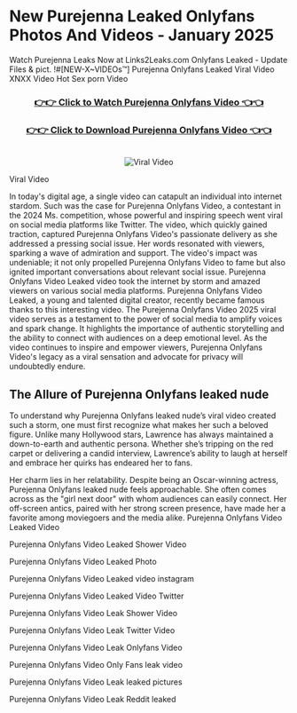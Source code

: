 # New Purejenna Leaked Onlyfans Photos And Videos - January 2025

Watch Purejenna Leaks Now at Links2Leaks.com Onlyfans Leaked - Update Files & pict. !#[NEW-X~VIDEOs™] Purejenna Onlyfans Leaked Viral Video XNXX Video Hot Sex porn Video
<br>
<div align="center">
<h3><a href="https://links2leaks.com/purejenna" rel="nofollow">👉👉 Click to Watch Purejenna Onlyfans Video 👈👈</a></h3>
<h3><a href="https://links2leaks.com/purejenna" rel="nofollow">👉👉 Click to Download Purejenna Onlyfans Video 👈👈</a></h3>
<br>
<a href="https://links2leaks.com/purejenna" rel="nofollow"><img src="https://i.ibb.co/Gkj2r4b/banner.png" alt="Viral Video" style="max-width: 100%; display: inline-block;" data-target="animated-imageImage"></a>
</div>

Viral Video

In today's digital age, a single video can catapult an individual into internet stardom. Such was the case for Purejenna Onlyfans Video, a contestant in the 2024 Ms. competition, whose powerful and inspiring speech went viral on social media platforms like Twitter.
The video, which quickly gained traction, captured Purejenna Onlyfans Video's passionate delivery as she addressed a pressing social issue. Her words resonated with viewers, sparking a wave of admiration and support. The video's impact was undeniable; it not only propelled Purejenna Onlyfans Video to fame but also ignited important conversations about relevant social issue.
Purejenna Onlyfans Video Leaked video took the internet by storm and amazed viewers on various social media platforms. Purejenna Onlyfans Video Leaked, a young and talented digital creator, recently became famous thanks to this interesting video.
The Purejenna Onlyfans Video 2025 viral video serves as a testament to the power of social media to amplify voices and spark change. It highlights the importance of authentic storytelling and the ability to connect with audiences on a deep emotional level. As the video continues to inspire and empower viewers, Purejenna Onlyfans Video's legacy as a viral sensation and advocate for privacy will undoubtedly endure.

<h2>The Allure of Purejenna Onlyfans leaked nude</h2>


To understand why Purejenna Onlyfans leaked nude’s viral video created such a storm, one must first recognize what makes her such a beloved figure. Unlike many Hollywood stars, Lawrence has always maintained a down-to-earth and authentic persona. Whether she’s tripping on the red carpet or delivering a candid interview, Lawrence’s ability to laugh at herself and embrace her quirks has endeared her to fans.

Her charm lies in her relatability. Despite being an Oscar-winning actress, Purejenna Onlyfans leaked nude feels approachable. She often comes across as the "girl next door" with whom audiences can easily connect. Her off-screen antics, paired with her strong screen presence, have made her a favorite among moviegoers and the media alike.
Purejenna Onlyfans Video Leaked Video

Purejenna Onlyfans Video Leaked Shower Video

Purejenna Onlyfans Video Leaked Photo

Purejenna Onlyfans Video Leaked video instagram

Purejenna Onlyfans Video Leaked Video Twitter

Purejenna Onlyfans Video Leak Shower Video

Purejenna Onlyfans Video Leak Twitter Video

Purejenna Onlyfans Video Leak Onlyfans Video

Purejenna Onlyfans Video Only Fans leak video

Purejenna Onlyfans Video Leak leaked pictures

Purejenna Onlyfans Video Leak Reddit leaked
